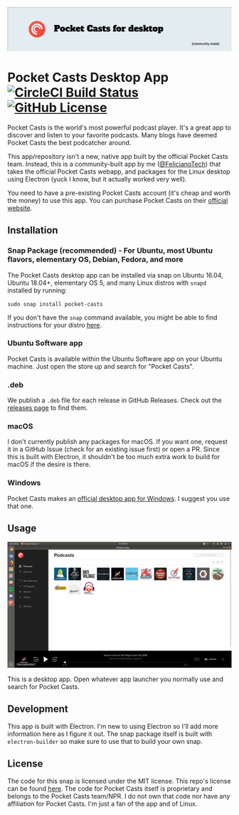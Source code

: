 ![Pocket Casts for Desktop banner](./banner.png)

# Pocket Casts Desktop App [![CircleCI Build Status](https://circleci.com/gh/felicianotech/pocket-casts-desktop-app.svg?style=shield)](https://circleci.com/gh/felicianotech/pocket-casts-desktop-app) [![GitHub License](https://img.shields.io/badge/license-MIT-blue.svg)](https://raw.githubusercontent.com/felicianotech/pocket-casts-desktop-app/master/LICENSE)

Pocket Casts is the world's most powerful podcast player.
It's a great app to discover and listen to your favorite podcasts.
Many blogs have deemed Pocket Casts the best podcatcher around.

This app/repository isn't a new, native app built by the official Pocket Casts team.
Instead, this is a community-built app by me ([@FelicianoTech](https://twitter.com/FelicianoTech)) that takes the official Pocket Casts webapp, and packages for the Linux desktop using Electron (yuck I know, but it actually worked very well).

You need to have a pre-existing Pocket Casts account (it's cheap and worth the money) to use this app.
You can purchase Pocket Casts on their [official website](https://www.pocketcasts.com/).


## Installation

### Snap Package (recommended) - For Ubuntu, most Ubuntu flavors, elementary OS, Debian, Fedora, and more

The Pocket Casts desktop app can be installed via snap on Ubuntu 16.04, Ubuntu 18.04+, elementary OS 5, and many Linux distros with `snapd` installed  by running:

```
sudo snap install pocket-casts
```

If you don't have the `snap` command available, you might be able to find instructions for your distro [here](https://docs.snapcraft.io/core/install).

### Ubuntu Software app

Pocket Casts is available within the Ubuntu Software app on your Ubuntu machine.
Just open the store up and search for "Pocket Casts".

### .deb

We publish a `.deb` file for each release in GitHub Releases.
Check out the [releases page](https://github.com/felicianotech/pocket-casts-desktop-app/releases) to find them.

### macOS

I don't currently publish any packages for macOS.
If you want one, request it in a GitHub Issue (check for an existing issue first) or open a PR.
Since this is built with Electron, it shouldn't be too much extra work to build for macOS if the desire is there.

### Windows

Pocket Casts makes an [official desktop app for Windows](https://www.microsoft.com/en-us/p/pocket-casts-desktop/9pcdbqx582bz?activetab=pivot:overviewtab).
I suggest you use that one.


## Usage

![Pocket Casts for Desktop screenshot](./screenshot.png)

This is a desktop app.
Open whatever app launcher you normally use and search for Pocket Casts.


## Development

This app is built with Electron.
I'm new to using Electron so I'll add more information here as I figure it out.
The snap package itself is built with `electron-builder` so make sure to use that to build your own snap.


## License

The code for this snap is licensed under the MIT license.
This repo's license can be found [here](./LICENSE).
The code for Pocket Casts itself is proprietary and belongs to the Pocket Casts team/NPR.
I do not own that code nor have any affiliation for Pocket Casts.
I'm just a fan of the app and of Linux.
